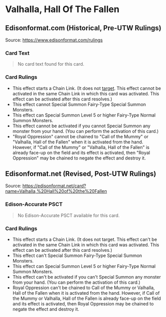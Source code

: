 # Valhalla, Hall Of The Fallen

## Edisonformat.com (Historical, Pre-UTW Rulings)

Source: https://www.edisonformat.com/rulings

### Card Text

> No card text found for this card.

### Card Rulings

*   This effect starts a Chain Link. (It does not [target](https://yugipedia.com/wiki/Target). This effect cannot be activated in the same Chain Link in which this card was activated. This effect can be activated after this card resolves.)
*   This effect cannot Special Summon Fairy-Type Special Summon Monsters.
*   This effect can Special Summon Level 5 or higher Fairy-Type Normal Summon Monsters.
*   This effect cannot be activated if you cannot Special Summon any monster from your hand. (You can perform the activation of this card.)
*   "Royal Oppression" cannot be chained to "Call of the Mummy" or "Valhalla, Hall of the Fallen" when it is activated from the hand. However, if "Call of the Mummy" or "Valhalla, Hall of the Fallen" is already face-up on the field and its effect is activated, then "Royal Oppression" may be chained to negate the effect and destroy it.

## Edisonformat.net (Revised, Post-UTW Rulings)

Source: https://edisonformat.net/card?name=Valhalla,%20Hall%20of%20the%20Fallen

### Edison-Accurate PSCT

> No Edison-Accurate PSCT available for this card.

### Card Rulings

*   This effect starts a Chain Link. (It does not target. This effect can't be activated in the same Chain Link in which this card was activated. This effect can be activated after this card resolves.)
*   This effect can't Special Summon Fairy-Type Special Summon Monsters.
*   This effect can Special Summon Level 5 or higher Fairy-Type Normal Summon Monsters.
*   This effect can't be activated if you can't Special Summon any monster from your hand. (You can perform the activation of this card.)
*   Royal Oppression can't be chained to Call of the Mummy or Valhalla, Hall of the Fallen when it is activated from the hand. However, if Call of the Mummy or Valhalla, Hall of the Fallen is already face-up on the field and its effect is activated, then Royal Oppression may be chained to negate the effect and destroy it.
            